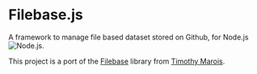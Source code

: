 # Filebase.js
A framework to manage file based dataset stored on Github, for Node.js ![Node.js](https://nodejs.org/favicon.ico).

This project is a port of the [Filebase](https://github.com/tmarois/Filebase) library from [Timothy Marois](https://github.com/timothymarois).
